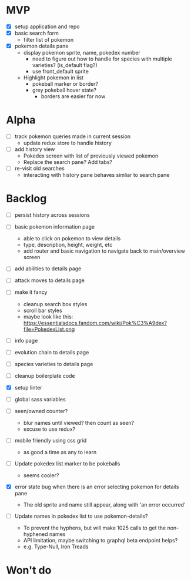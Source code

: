 # MVP

- [x] setup application and repo
- [x] basic search form
  - filter list of pokemon
- [x] pokemon details pane
  - display pokemon sprite, name, pokedex number
    - need to figure out how to handle for species with multiple varieties? (is_default flag?)
    - use front_default sprite
  - Highlight pokemon in list
    - pokeball marker or border?
    - grey pokeball hover state?
      - borders are easier for now

# Alpha

- [ ] track pokemon queries made in current session
  - update redux store to handle history
- [ ] add history view
  - Pokedex screen with list of previously viewed pokemon
  - Replace the search pane? Add tabs?
- [ ] re-visit old searches
  - interacting with history pane behaves simliar to search pane

# Backlog

- [ ] persist history across sessions
- [ ] basic pokemon information page
  - able to click on pokemon to view details
  - type, description, height, weight, etc
  - add router and basic navigation to navigate back to main/overview screen
- [ ] add abilities to details page
- [ ] attack moves to details page
- [ ] make it fancy
  - cleanup search box styles
  - scroll bar styles
  - maybe look like this: https://essentialsdocs.fandom.com/wiki/Pok%C3%A9dex?file=PokedexList.png
- [ ] info page

- [ ] evolution chain to details page
- [ ] species varieties to details page
- [ ] cleanup boilerplate code
- [x] setup linter
- [ ] global sass variables
- [ ] seen/owned counter?
  - blur names until viewed? then count as seen?
  - excuse to use redux?
- [ ] mobile friendly using css grid
  - as good a time as any to learn
- [ ] Update pokedex list marker to be pokeballs
  - seems cooler?
- [x] error state bug when there is an error selecting pokemon for details pane
  - The old sprite and name still appear, along with 'an error occurred'
- [ ] Update names in pokedex list to use pokemon-details?
  - To prevent the hyphens, but will make 1025 calls to get the non-hyphened names
  - API limitation, maybe switching to graphql beta endpoint helps?
  - e.g. Type-Null, Iron Treads

# Won't do
